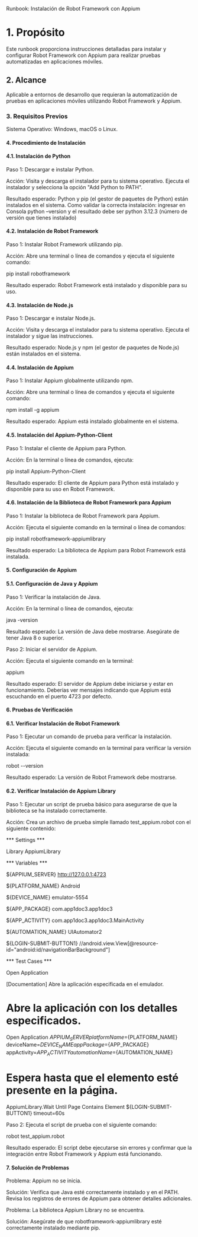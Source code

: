 Runbook: Instalación de Robot Framework con Appium

# 1. Propósito

Este runbook proporciona instrucciones detalladas para instalar y configurar Robot Framework con Appium para realizar pruebas automatizadas en aplicaciones móviles.

## 2. Alcance

Aplicable a entornos de desarrollo que requieran la automatización de pruebas en aplicaciones móviles utilizando Robot Framework y Appium.

### 3. Requisitos Previos

Sistema Operativo: Windows, macOS o Linux.

#### 4. Procedimiento de Instalación

#### 4.1. Instalación de Python

Paso 1: Descargar e instalar Python.

Acción: Visita y descarga el instalador para tu sistema operativo. Ejecuta el instalador y selecciona la opción "Add Python to PATH".

Resultado esperado: Python y pip (el gestor de paquetes de Python) están instalados en el sistema.
Como validar la correcta instalación: ingresar en Consola python –version y el resultado debe ser python 3.12.3 (número de versión que tienes instalado)

#### 4.2. Instalación de Robot Framework

Paso 1: Instalar Robot Framework utilizando pip.

Acción: Abre una terminal o línea de comandos y ejecuta el siguiente comando:

pip install robotframework

Resultado esperado: Robot Framework está instalado y disponible para su uso.

#### 4.3. Instalación de Node.js

Paso 1: Descargar e instalar Node.js.

Acción: Visita y descarga el instalador para tu sistema operativo. Ejecuta el instalador y sigue las instrucciones.

Resultado esperado: Node.js y npm (el gestor de paquetes de Node.js) están instalados en el sistema.

#### 4.4. Instalación de Appium

Paso 1: Instalar Appium globalmente utilizando npm.

Acción: Abre una terminal o línea de comandos y ejecuta el siguiente comando:

npm install -g appium

Resultado esperado: Appium está instalado globalmente en el sistema.

#### 4.5. Instalación del Appium-Python-Client

Paso 1: Instalar el cliente de Appium para Python.

Acción: En la terminal o línea de comandos, ejecuta:

pip install Appium-Python-Client

Resultado esperado: El cliente de Appium para Python está instalado y disponible para su uso en Robot Framework.

#### 4.6. Instalación de la Biblioteca de Robot Framework para Appium

Paso 1: Instalar la biblioteca de Robot Framework para Appium.

Acción: Ejecuta el siguiente comando en la terminal o línea de comandos:

pip install robotframework-appiumlibrary

Resultado esperado: La biblioteca de Appium para Robot Framework está instalada.

#### 5. Configuración de Appium

#### 5.1. Configuración de Java y Appium

Paso 1: Verificar la instalación de Java.

Acción: En la terminal o línea de comandos, ejecuta:

java -version

Resultado esperado: La versión de Java debe mostrarse. Asegúrate de tener Java 8 o superior.

Paso 2: Iniciar el servidor de Appium.

Acción: Ejecuta el siguiente comando en la terminal:

appium

Resultado esperado: El servidor de Appium debe iniciarse y estar en funcionamiento. Deberías ver mensajes indicando que Appium está escuchando en el puerto 4723 por defecto.

#### 6. Pruebas de Verificación

#### 6.1. Verificar Instalación de Robot Framework

Paso 1: Ejecutar un comando de prueba para verificar la instalación.

Acción: Ejecuta el siguiente comando en la terminal para verificar la versión instalada:

robot --version

Resultado esperado: La versión de Robot Framework debe mostrarse.

#### 6.2. Verificar Instalación de Appium Library

Paso 1: Ejecutar un script de prueba básico para asegurarse de que la biblioteca se ha instalado correctamente.

Acción: Crea un archivo de prueba simple llamado test_appium.robot con el siguiente contenido:

*** Settings ***

Library    AppiumLibrary

*** Variables ***

${APPIUM_SERVER}        http://127.0.0.1:4723

${PLATFORM_NAME}        Android

${DEVICE_NAME}          emulator-5554

${APP_PACKAGE}          com.app1doc3.app1doc3

${APP_ACTIVITY}         com.app1doc3.app1doc3.MainActivity

${AUTOMATION_NAME}      UIAutomator2

${LOGIN-SUBMIT-BUTTON1}    //android.view.View[@resource-id="android:id/navigationBarBackground"]

*** Test Cases ***

Open Application

[Documentation]    Abre la aplicación especificada en el emulador.

# Abre la aplicación con los detalles especificados.

Open Application    ${APPIUM_SERVER}    platformName=${PLATFORM_NAME}    deviceName=${DEVICE_NAME}    appPackage=${APP_PACKAGE}    appActivity=${APP_ACTIVITY}    automationName=${AUTOMATION_NAME}

# Espera hasta que el elemento esté presente en la página.

AppiumLibrary.Wait Until Page Contains Element    ${LOGIN-SUBMIT-BUTTON1}    timeout=60s

Paso 2: Ejecuta el script de prueba con el siguiente comando:

robot test_appium.robot

Resultado esperado: El script debe ejecutarse sin errores y confirmar que la integración entre Robot Framework y Appium está funcionando.

#### 7. Solución de Problemas

Problema: Appium no se inicia.

Solución: Verifica que Java esté correctamente instalado y en el PATH. Revisa los registros de errores de Appium para obtener detalles adicionales.

Problema: La biblioteca Appium Library no se encuentra.

Solución: Asegúrate de que  robotframework-appiumlibrary esté correctamente instalado mediante pip.